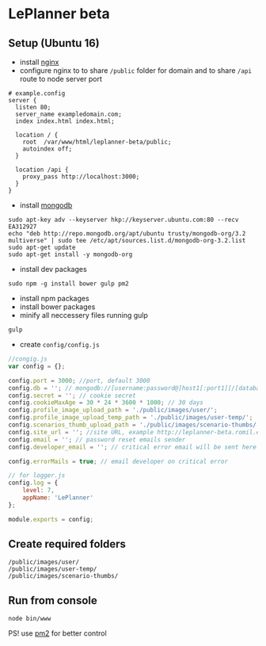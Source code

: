 # LePlanner beta

## Setup (Ubuntu 16)
* install [nginx](http://nginx.org)
* configure nginx to to share `/public` folder for domain and to share `/api` route to node server port
```
# example.config
server {
  listen 80;
  server_name exampledomain.com;
  index index.html index.html;

  location / {
    root  /var/www/html/leplanner-beta/public;
    autoindex off;
  }

  location /api {
    proxy_pass http://localhost:3000;
  }
}
```
* install [mongodb](https://www.mongodb.com/)
```
sudo apt-key adv --keyserver hkp://keyserver.ubuntu.com:80 --recv EA312927
echo "deb http://repo.mongodb.org/apt/ubuntu trusty/mongodb-org/3.2 multiverse" | sudo tee /etc/apt/sources.list.d/mongodb-org-3.2.list
sudo apt-get update
sudo apt-get install -y mongodb-org
```
* install dev packages
```
sudo npm -g install bower gulp pm2
```
* install npm packages
* install bower packages
* minify all neccessery files running gulp
```
gulp
```
* create `config/config.js`
```javascript
//congig.js
var config = {};

config.port = 3000; //port, default 3000
config.db = ''; // mongodb://[username:password@]host1[:port1][/[database][?options]]
config.secret = ''; // cookie secret
config.cookieMaxAge = 30 * 24 * 3600 * 1000; // 30 days
config.profile_image_upload_path = './public/images/user/';
config.profile_image_upload_temp_path = './public/images/user-temp/';
config.scenarios_thumb_upload_path = './public/images/scenario-thumbs/';
config.site_url = ''; //site URL, example http://leplanner-beta.romil.ee
config.email = ''; // password reset emails sender
config.developer_email = ''; // critical error email will be sent here

config.errorMails = true; // email developer on critical error

// for logger.js
config.log = {
	level: 7,
	appName: 'LePlanner'
};

module.exports = config;
```

## Create required folders
```
/public/images/user/
/public/images/user-temp/
/public/images/scenario-thumbs/
```

## Run from console
```
node bin/www
```
PS! use [pm2](http://pm2.keymetrics.io) for better control  
